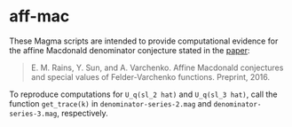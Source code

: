 # aff-mac

These Magma scripts are intended to provide computational evidence for the affine Macdonald denominator conjecture stated in the [paper](https://arxiv.org/abs/1610.01917):

> E. M. Rains, Y. Sun, and A. Varchenko.  Affine Macdonald conjectures and special values of Felder-Varchenko functions.  Preprint, 2016.

To reproduce computations for `U_q(sl_2 hat)` and `U_q(sl_3 hat)`, call the function `get_trace(k)` in `denominator-series-2.mag` and `denominator-series-3.mag`, respectively.
